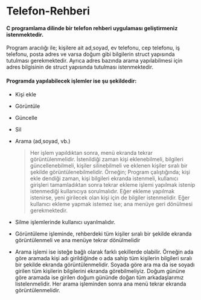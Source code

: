 Telefon-Rehberi
===============

#### C programlama dilinde bir telefon rehberi uygulaması geliştirmeniz istenmektedir. 

Program aracılığı ile; kişilere ait ad,soyad, ev telefonu, cep telefonu, iş telefonu, posta adres ve varsa doğum gibi bilgilerin struct yapısında tutulması gerekmektedir. Ayrıca adres bazında arama yapılabilmesi için adres bilgisinin de struct yapısında tutulması istenmektedir. 

#### Programda yapılabilecek işlemler ise şu şekildedir:

*  Kişi ekle
* Görüntüle
* Güncelle
* Sil
* Arama (ad,soyad, vb.)

	> Her işlem yapıldıktan sonra, menü ekranda tekrar görüntülenmelidir. İstenildiği zaman kişi eklenebilmeli, bilgileri güncellenebilmeli, kişiler silinebilmeli ve eklenen kişiler sıralı bir şekilde görüntülenebilmelidir. Örneğin; Program çalıştığında; kişi ekle dendiği zaman, kişi bilgileri ekranda istenmeli, kullanıcı girişleri tamamladıktan sonra tekrar ekleme işlemi yapılmak istenip istenmediği kullanıcıya sorulmalıdır. Eğer ekleme yapılmak istenirse, yeni girilecek olan kişi için de bilgiler istenmelidir. Eğer kullanıcı ekleme yapmak istemez ise; ana menüye geri dönülmesi gerekmektedir.

* Silme işlemlerinde kullanıcı uyarılmalıdır.
* Görüntüleme işleminde, rehberdeki tüm kişiler sıralı bir şekilde ekranda görüntülenmeli ve ana menüye tekrar dönülmelidir
* Arama işlemi ise isteğe bağlı olarak farklı şekillerde olabilir. Örneğin ada göre aramada kişi adı girildiğinde o ada sahip tüm kişilerin bilgileri sıralı bir şekilde ekranda görüntülenmelidir. Soyada göre ara ma da ise soyadı girilen tüm kişilerin bilgilerini ekranda görebilmeliyiz. Doğum gününe göre aramada ise girilen doğum gününde doğan tüm arkadaşlarımız listelenmelidir. Her arama işleminden sonra ana menü tekrar ekranda görüntülenmelidir. 